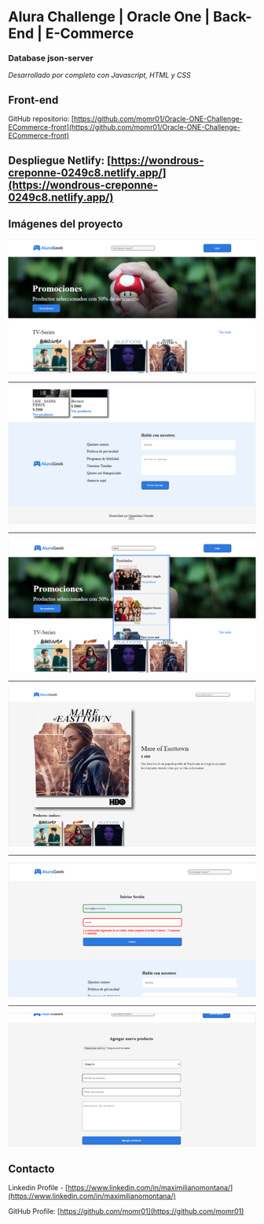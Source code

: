 # Alura Challenge | Oracle One | Back-End | E-Commerce

### Database json-server

_Desarrollado por completo con Javascript, HTML y CSS_

## Front-end

GitHub repositorio: [https://github.com/momr01/Oracle-ONE-Challenge-ECommerce-front](https://github.com/momr01/Oracle-ONE-Challenge-ECommerce-front)

## Despliegue Netlify: [https://wondrous-creponne-0249c8.netlify.app/](https://wondrous-creponne-0249c8.netlify.app/)

## Imágenes del proyecto

![Gral1](https://github.com/momr01/Oracle-ONE-Challenge-ECommerce-front/blob/main/assets/proyecto-propio/gral1.PNG)
* * *
![Gral2](https://github.com/momr01/Oracle-ONE-Challenge-ECommerce-front/blob/main/assets/proyecto-propio/gral2.PNG)
* * *
![Gral3](https://github.com/momr01/Oracle-ONE-Challenge-ECommerce-front/blob/main/assets/proyecto-propio/gral3.PNG)
* * *
![Gral4](https://github.com/momr01/Oracle-ONE-Challenge-ECommerce-front/blob/main/assets/proyecto-propio/gral5.PNG)
* * *
![Gral5](https://github.com/momr01/Oracle-ONE-Challenge-ECommerce-front/blob/main/assets/proyecto-propio/gral7.PNG)
* * *
![Gral6](https://github.com/momr01/Oracle-ONE-Challenge-ECommerce-front/blob/main/assets/proyecto-propio/gral9.PNG)


## Contacto

Linkedin Profile - [https://www.linkedin.com/in/maximilianomontana/](https://www.linkedin.com/in/maximilianomontana/)

GitHub Profile: [https://github.com/momr01](https://github.com/momr01)
